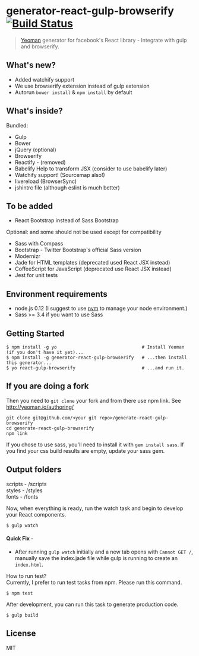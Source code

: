 # generator-react-gulp-browserify [![Build Status](https://secure.travis-ci.org/randylien/generator-react-gulp-browserify.png?branch=master)](https://travis-ci.org/randylien/generator-react-gulp-browserify)

> [Yeoman](http://yeoman.io) generator for facebook's React library - Integrate with gulp and browserify.

## What's new?

* Added watchify support
* We use browserify extension instead of gulp extension
* Autorun `bower install` & `npm install` by default


## What's inside?

Bundled:

* Gulp
* Bower
* jQuery (optional)
* Browserify
* Reactify - (removed)
* Babelify Help to transform JSX (consider to use babelify later)
* Watchify support! (Sourcemap also!)
* livereload (BrowserSync)
* jshintrc file (although eslint is much better)

## To be added
* React Bootstrap instead of Sass Bootstrap

Optional: and some should not be used except for compatibility

* Sass with Compass
* Bootstrap - Twitter Bootstrap's official Sass version 
* Modernizr
* Jade for HTML templates (deprecated used React JSX instead)
* CoffeeScript for JavaScript (deprecated use React JSX instead)
* Jest for unit tests

## Environment requirements

* node.js 0.12 (I suggest to use [nvm](https://github.com/creationix/nvm) to manage your node environment.)
* Sass >= 3.4 if you want to use Sass


## Getting Started

```
$ npm install -g yo                                # Install Yeoman (if you don't have it yet)...
$ npm install -g generator-react-gulp-browserify   # ...then install this generator...
$ yo react-gulp-browserify                         # ...and run it.
```

## If you are doing a fork
Then you need to `git clone` your fork and from there use npm link. See
http://yeoman.io/authoring/

```
git clone git@github.com/<your git repo>/generate-react-gulp-browserify
cd generate-react-gulp-browserify
npm link
```

If you chose to use sass, you'll need to install it with `gem install sass`.
If you find your css build results are empty, update your sass gem.

## Output folders 

scripts - /scripts  
styles - /styles  
fonts - /fonts  


Now, when everything is ready, run the watch task and begin to develop your React components.

```
$ gulp watch
```
#### Quick Fix - 
* After running `gulp watch` initially and a new tab opens with `Cannot GET /`, manually save the index.jade file while gulp is running to create an `index.html`.

How to run test?  
Currently, I prefer to run test tasks from npm. Please run this command.
```
$ npm test
```

After development, you can run this task to generate production code.
```
$ gulp build
```

## License

MIT